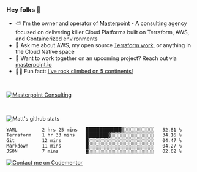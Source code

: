 

### Hey folks 👋



- ⛅️ I'm the owner and operator of [Masterpoint](https://masterpoint.io) - A consulting agency focused on delivering killer Cloud Platforms built on Terraform, AWS, and Containerized environments
- 💬 Ask me about AWS, my open source [Terraform work](https://github.com/masterpointio?q=terraform&type=&language=hcl), or anything in the Cloud Native space
- 🔨 Want to work together on an upcoming project? Reach out via [masterpoint.io](https://masterpoint.io)
- 🧗‍♂️ Fun fact: [I've rock climbed on 5 continents!](https://www.rockandice.com/videos/weekend-whippers/weekend-whipper-gunning-for-it-on-south-six-shooter/)

<br>


[![Masterpoint Consulting](https://masterpoint-public.s3.us-west-2.amazonaws.com/Logo-medium.png)](https://masterpoint.io)

<br>

![Matt's github stats](https://github-readme-stats.vercel.app/api?username=Gowiem&count_private=true&theme=cobalt&show_icons=true)

<!--START_SECTION:waka-->

```text
YAML         2 hrs 25 mins   █████████████▒░░░░░░░░░░░   52.81 %
Terraform    1 hr 33 mins    ████████▓░░░░░░░░░░░░░░░░   34.16 %
Git          12 mins         █░░░░░░░░░░░░░░░░░░░░░░░░   04.47 %
Markdown     11 mins         █░░░░░░░░░░░░░░░░░░░░░░░░   04.27 %
JSON         7 mins          ▓░░░░░░░░░░░░░░░░░░░░░░░░   02.62 %
```

<!--END_SECTION:waka-->

[![Contact me on Codementor](https://www.codementor.io/m-badges/gowiem/find-me-on-cm-b.svg)](https://www.codementor.io/@gowiem?refer=badge)
